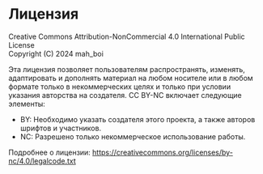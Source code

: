 # Лицензия
Creative Commons Attribution-NonCommercial 4.0 International Public License<br/>
Copyright (C) 2024 mah_boi

Эта лицензия позволяет пользователям распространять, изменять, адаптировать и дополнять материал на любом носителе или в любом формате только в некоммерческих целях и только при условии указания авторства на создателя. CC BY-NC включает следующие элементы:

 * BY: Необходимо указать создателя этого проекта, а также авторов шрифтов и участников.
 * NC: Разрешено только некоммерческое использование работы.

Подробнее о лицензии: https://creativecommons.org/licenses/by-nc/4.0/legalcode.txt
